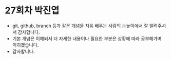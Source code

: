 # 27회차 박진엽
-  git, github, branch 등과 같은 개념을 처음 배우는 사람의 눈높이에서 잘 알려주셔서 감사합니다. 
- 기본 개념은 이해되서 더 자세한 내용이나 필요한 부분은 상황에 따라 공부해가며 익히겠습니다.
- 감사합니다.
